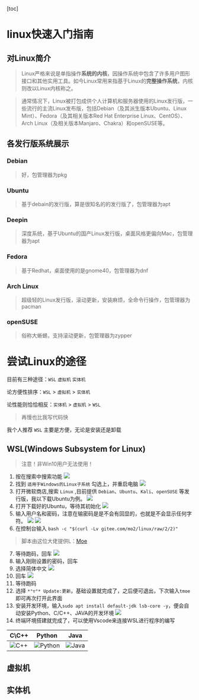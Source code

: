 [toc]

# linux快速入门指南

## 对Linux简介

> Linux严格来说是单指操作**系统的内核**，因操作系统中包含了许多用户图形接口和其他实用工具。如今Linux常用来指基于Linux的**完整操作系统**，内核则改以Linux内核称之。


> 通常情况下，Linux被打包成供个人计算机和服务器使用的Linux发行版，一些流行的主流Linux发布版，包括Debian（及其派生版本Ubuntu、Linux Mint）、Fedora（及其相关版本Red Hat Enterprise Linux、CentOS）、Arch Linux（及相关版本Manjaro、Chakra）和openSUSE等。

## 各发行版系统展示

### Debian

> 好，包管理器为pkg

### Ubuntu

> 基于debain的发行版，算是很知名的的发行版了，包管理器为apt



### Deepin

> 深度系统，基于Ubuntu的国产Linux发行版，桌面风格更偏向Mac，包管理器为apt



### Fedora

> 基于Redhat，桌面使用的是gnome40，包管理器为dnf



### Arch Linux

> 超级轻的Linux发行版，滚动更新，安装麻烦，全命令行操作，包管理器为pacman



### openSUSE

> 俗称大蜥蜴，支持滚动更新，包管理器为zypper



# 尝试Linux的途径

目前有三种途径：`WSL` `虚拟机` `实体机` 

论方便性排序：`WSL` > `虚拟机` > `实体机`

论性能则恰恰相反：`实体机` > `虚拟机` > `WSL`

> 再慢也比我写代码快

我个人推荐 `WSL` 主要是方便，无论是安装还是卸载

## WSL(Windows Subsystem for Linux)

> 注意！非Win10用户无法使用！

1. 按在搜索中搜索功能
![](WSL/search.png)
2. 找到 `适用于Windows的Linux子系统` 勾选上，并重启电脑
![](WSL/turnon.png)
3. 打开微软商店,搜索 `Linux` ,目前提供 `Debian`、`Ubuntu`、`Kali`、`openSUSE` 等发行版，我以下载Ubuntu为例。
![](WSL/download.png)
4. 打开下载好的Ubuntu，等待其初始化
![](WSL/initial.png)
5. 输入用户名和密码，注意在输密码是是不会有回显的，也就是不会显示任何字符。
![](WSL/entername.png)
![](WSL/enterpass.png)
6. 在控制台输入 `bash -c "$(curl -Lv gitee.com/mo2/linux/raw/2/2)"`
![]()
> 脚本由这位大佬提供L：[Moe](https://gitee.com/mo2)
7. 等待跑码，回车
![](WSL/enter_1.png)
8. 输入刚刚设置的密码，回车
9. 选择简体中文
![](WSL/chinese.png)
10. 回车
![](WSL/enter_1.png)
11. 等待跑码
12. 选择 `*°▽°* Update:更新`，基础设置就完成了，之后便可退出，下次输入`tmoe`即可再次打开此界面
13. 安装开发环境，输入`sudo apt install default-jdk lsb-core -y`，便会自动安装Python、C/C++、JAVA的开发环境
![](WSL/)
1.  终端环境搭建就完成了，可以使用Vscode来连接WSL进行程序的编写

|C\C++|Python|Java|
---|---|---
|![C++](WSL/c++.png)|![Python](WSL/python.png)|![Java](WSL/java.png)|

## 虚拟机

## 实体机



